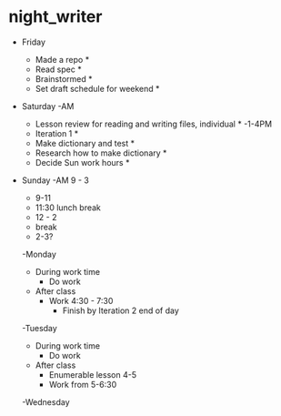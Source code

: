 # night_writer
- Friday
  - Made a repo *
  - Read spec *
  - Brainstormed *
  - Set draft schedule for weekend *

- Saturday
  -AM
    - Lesson review for reading and writing files, individual *
  -1-4PM
    - Iteration 1 *
    - Make dictionary and test *
    - Research how to make dictionary *
    - Decide Sun work hours *

- Sunday
  -AM 9 - 3
    - 9-11
    - 11:30 lunch break
    - 12 - 2
    - break
    - 2-3?

  -Monday
    - During work time
      - Do work
    - After class
      - Work 4:30 - 7:30
        - Finish by Iteration 2 end of day 

  -Tuesday
    - During work time
      - Do work
    - After class
      - Enumerable lesson 4-5
      - Work from 5-6:30

  -Wednesday
